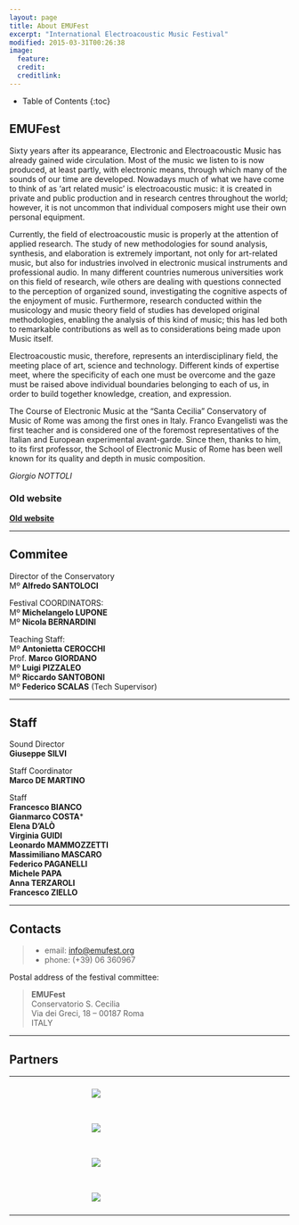 ```yaml
---
layout: page
title: About EMUFest
excerpt: "International Electroacoustic Music Festival"
modified: 2015-03-31T00:26:38
image:
  feature:
  credit:
  creditlink:
---
```


* Table of Contents
{:toc}

## EMUFest

Sixty years after its appearance, Electronic and Electroacoustic Music has already gained wide circulation. Most of the music we listen to is now produced, at least partly, with electronic means, through which many of the sounds of our time are developed. Nowadays much of what we have come to think of as ‘art related music’ is electroacoustic music: it is created in private and public production and in research centres throughout the world; however, it is not uncommon that individual composers might use their own personal equipment.

Currently, the field of electroacoustic music is properly at the attention of applied research. The study of new methodologies for sound analysis, synthesis, and elaboration is extremely important, not only for art-related music, but also for industries involved in electronic musical instruments and professional audio. In many different countries numerous universities work on this field of research, wile others are dealing with questions connected to the perception of organized sound, investigating the cognitive aspects of the enjoyment of music. Furthermore, research conducted within the musicology and music theory field of studies has developed original methodologies, enabling the analysis of this kind of music; this has led both to remarkable contributions as well as to considerations being made upon Music itself.

Electroacoustic music, therefore, represents an interdisciplinary field, the meeting place of art, science and technology. Different kinds of expertise meet, where the specificity of each one must be overcome and the gaze must be raised above individual boundaries belonging to each of us, in order to build together knowledge, creation, and expression.

The Course of Electronic Music at the “Santa Cecilia” Conservatory of Music of Rome was among the first ones in Italy. Franco Evangelisti was the first teacher and is considered one of the foremost representatives of the Italian and European experimental avant-garde. Since then, thanks to him, to its first professor, the School of Electronic Music of Rome has been well known for its quality and depth in music composition.

_Giorgio NOTTOLI_

### Old website

[**Old website**](http://old.emufest.org)

----

## Commitee

Director of the Conservatory   
Mº **Alfredo SANTOLOCI**

Festival COORDINATORS:   
Mº **Michelangelo LUPONE**   
Mº **Nicola BERNARDINI**

Teaching Staff:   
Mº **Antonietta CEROCCHI**   
Prof. **Marco GIORDANO**   
Mº **Luigi PIZZALEO**   
Mº **Riccardo SANTOBONI**   
Mº **Federico SCALAS** (Tech Supervisor)

----

## Staff

Sound Director   
**Giuseppe SILVI**

Staff Coordinator   
**Marco DE MARTINO**

Staff   
**Francesco BIANCO**   
**Gianmarco COSTA***   
**Elena D’ALÒ**   
**Virginia GUIDI**   
**Leonardo MAMMOZZETTI**   
**Massimiliano MASCARO**   
**Federico PAGANELLI**   
**Michele PAPA**   
**Anna TERZAROLI**   
**Francesco ZIELLO**   

----

## Contacts

 > * email: info@emufest.org   
 > * phone: (+39) 06 360967

Postal address of the festival committee:

 > **EMUFest**   
 > Conservatorio S. Cecilia   
 > Via dei Greci, 18 – 00187 Roma   
 > ITALY

----

## Partners

<table>
<tr>

<td align="center">
	<div style="width: 16em; height: auto; padding: 20px;">
		<img src="{{site.url}}/images/imgEMUFest2015/partners/conservatorio.png">
		</image>
	</div>
</td>

<td align="center">
	<div style="width: 12em; height: auto; padding: 20px;">
		<img src="{{site.url}}/images/imgEMUFest2015/partners/crm_logo.png">
		</image>
	</div>
</td>

</tr>

<tr>

<td align="center">
	<div style="width: 14em; height: auto; padding: 20px;">
		<img src="{{site.url}}/images/imgEMUFest2015/partners/logo_cemat.gif">
		</image>
	</div>
</td>

<td align="center">
	<div style="width: 12em; height: auto; padding: 20px;">
		<img src="{{site.url}}/images/imgEMUFest2015/partners/radiocematlogo.png">
		</image>
	</div>
</td>

</tr>

<tr>

<td align="center">
	<div style="width: 10em; height: auto; padding: 20px;">
		<img src="{{site.url}}/images/imgEMUFest2015/partners/LOGO_TOR_VERGATA.png">
		</image>
	</div>
</td>

<td align="center">
	<div style="width: 24em; height: auto; padding: 20px;">
		<img src="{{site.url}}/images/imgEMUFest2015/partners/Logo_SonicArts.png">
		</image>
	</div>
</td>

</tr>

<!-- <tr>

<td align="center">
	<div style="width: 18em; height: auto; padding: 20px;">
		<img src="{{site.url}}/images/imgEMUFest2015/partners/integra-logo-July-2015-WORD-and-icon2.png">
		</image>
	</div>
</td>

<td align="center">
	<div style="width: 24em; height: auto; padding: 20px;">
		<img src="{{site.url}}/images/imgEMUFest2015/partners/Birmingham_Conservatoire.png">
		</image>
	</div>
</td>

</tr> -->

<tr>

<td align="center">
	<div style="width: 16em; height: auto; padding: 20px;">
		<img src="{{site.url}}/images/imgEMUFest2015/partners/pietrogarbasso.gif">
		</image>
	</div>
</td>

<td align="center">
	<div style="width: 12em; height: auto; padding: 20px;">
		<img src="{{site.url}}/images/imgEMUFest2015/partners/grame.png">
		</image>
	</div>
</td>

</tr>

</table>

